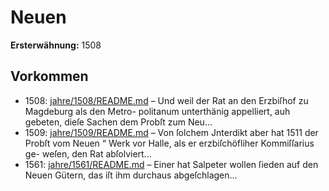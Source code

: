# Neuen

**Ersterwähnung:** 1508

## Vorkommen
- 1508: [jahre/1508/README.md](../jahre/1508/README.md) – Und weil der
Rat an den Erzbiſhof zu Magdeburg als den Metro-
politanum unterthänig appelliert, auh gebeten, dieſe Sachen
dem Probſt zum Neu...
- 1509: [jahre/1509/README.md](../jahre/1509/README.md) – Von
ſolchem Jnterdikt aber hat 1511 der Probſt vom Neuen
“ Werk vor Halle, als er erzbiſchöfliher Kommiſſarius ge-
weſen, den Rat abſolviert...
- 1561: [jahre/1561/README.md](../jahre/1561/README.md) – Einer hat Salpeter wollen ſieden auf den Neuen
Gütern, das iſt ihm durchaus abgeſchlagen...
